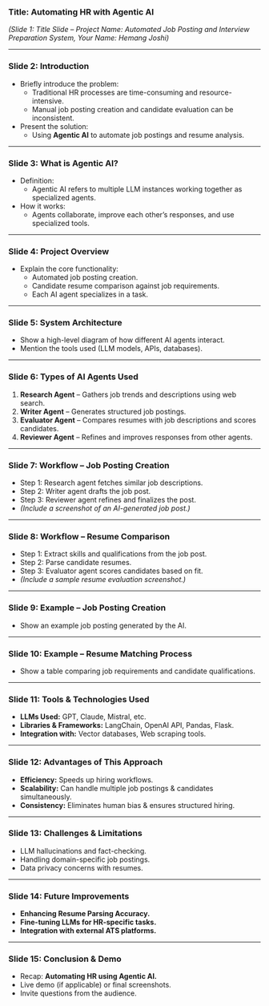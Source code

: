 ### **Title: Automating HR with Agentic AI**  
*(Slide 1: Title Slide – Project Name: Automated Job Posting and Interview Preparation System, Your Name: Hemang Joshi)*  

---

### **Slide 2: Introduction**  
- Briefly introduce the problem:  
  - Traditional HR processes are time-consuming and resource-intensive.  
  - Manual job posting creation and candidate evaluation can be inconsistent.  
- Present the solution:  
  - Using **Agentic AI** to automate job postings and resume analysis.  

---

### **Slide 3: What is Agentic AI?**  
- Definition:  
  - Agentic AI refers to multiple LLM instances working together as specialized agents.  
- How it works:  
  - Agents collaborate, improve each other’s responses, and use specialized tools.  

---

### **Slide 4: Project Overview**  
- Explain the core functionality:  
  - Automated job posting creation.  
  - Candidate resume comparison against job requirements.  
  - Each AI agent specializes in a task.  

---

### **Slide 5: System Architecture**  
- Show a high-level diagram of how different AI agents interact.  
- Mention the tools used (LLM models, APIs, databases).  

---

### **Slide 6: Types of AI Agents Used**  
1. **Research Agent** – Gathers job trends and descriptions using web search.  
2. **Writer Agent** – Generates structured job postings.  
3. **Evaluator Agent** – Compares resumes with job descriptions and scores candidates.  
4. **Reviewer Agent** – Refines and improves responses from other agents.  

---

### **Slide 7: Workflow – Job Posting Creation**  
- Step 1: Research agent fetches similar job descriptions.  
- Step 2: Writer agent drafts the job post.  
- Step 3: Reviewer agent refines and finalizes the post.  
- *(Include a screenshot of an AI-generated job post.)*  

---

### **Slide 8: Workflow – Resume Comparison**  
- Step 1: Extract skills and qualifications from the job post.  
- Step 2: Parse candidate resumes.  
- Step 3: Evaluator agent scores candidates based on fit.  
- *(Include a sample resume evaluation screenshot.)*  

---

### **Slide 9: Example – Job Posting Creation**  
- Show an example job posting generated by the AI.  

---

### **Slide 10: Example – Resume Matching Process**  
- Show a table comparing job requirements and candidate qualifications.  

---

### **Slide 11: Tools & Technologies Used**  
- **LLMs Used:** GPT, Claude, Mistral, etc.  
- **Libraries & Frameworks:** LangChain, OpenAI API, Pandas, Flask.  
- **Integration with:** Vector databases, Web scraping tools.  

---

### **Slide 12: Advantages of This Approach**  
- **Efficiency:** Speeds up hiring workflows.  
- **Scalability:** Can handle multiple job postings & candidates simultaneously.  
- **Consistency:** Eliminates human bias & ensures structured hiring.  

---

### **Slide 13: Challenges & Limitations**  
- LLM hallucinations and fact-checking.  
- Handling domain-specific job postings.  
- Data privacy concerns with resumes.  

---

### **Slide 14: Future Improvements**  
- **Enhancing Resume Parsing Accuracy.**  
- **Fine-tuning LLMs for HR-specific tasks.**  
- **Integration with external ATS platforms.**  

---

### **Slide 15: Conclusion & Demo**  
- Recap: **Automating HR using Agentic AI.**  
- Live demo (if applicable) or final screenshots.  
- Invite questions from the audience.  
